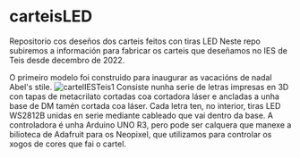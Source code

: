 # carteisLED
Repositorio cos deseños dos carteis feitos con tiras LED
Neste repo subiremos a información para fabricar os carteis que deseñamos no IES de Teis desde decembro de 2022.

O primeiro modelo foi construido para inaugurar as vacacións de nadal Abel's stile.
![cartelIESTeis1](https://github.com/tecnoteis/carteisLED/assets/126872606/90f26060-75cd-4b8d-a0f1-b900b50c9e4c)
Consiste nunha serie de letras impresas en 3D con tapas de metacrilato cortadas coa cortadora láser e ancladas a unha base de DM tamén cortada coa láser. Cada letra ten, no interior, tiras LED WS2812B unidas en serie mediante cableado que vai dentro da base. A controladora é unha Arduino UNO R3, pero pode ser calquera que manexe a bilioteca de Adafruit para os Neopixel, que utilizamos para controlar os xogos de cores que fai o cartel.
